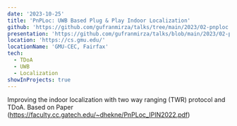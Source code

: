 ```yaml
---
date: '2023-10-25'
title: 'PnPLoc: UWB Based Plug & Play Indoor Localization'
github: 'https://github.com/gufranmirza/talks/tree/main/2023/02-pnploc'
presentation: 'https://github.com/gufranmirza/talks/blob/main/2023/02-pnploc/sides/PnPLoc_%20UWB%20Based%20Plug%20%26%20Play%20Indoor%20Localization.pdf'
location: 'https://cs.gmu.edu/'
locationName: 'GMU-CEC, Fairfax'
tech:
  - TDoA
  - UWB
  - Localization
showInProjects: true
---
```


Improving the indoor localization with two way ranging (TWR) protocol and TDoA. Based on Paper (https://faculty.cc.gatech.edu/~dhekne/PnPLoc_IPIN2022.pdf)
